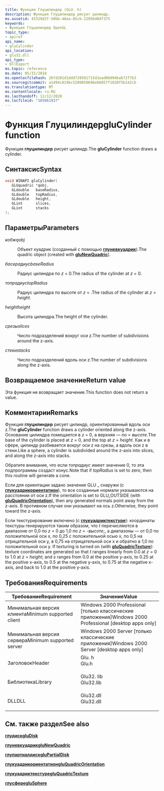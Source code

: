 ```yaml
---
title: Функция Глуцилиндер (GLU. h)
description: Функция Глуцилиндер рисует цилиндр.
ms.assetid: 43329d2f-50bb-46ea-85cb-22956d0df375
keywords:
- Функция Глуцилиндер OpenGL
topic_type:
- apiref
api_name:
- gluCylinder
api_location:
- glu32.dll
api_type:
- DllExport
ms.topic: reference
ms.date: 05/31/2018
ms.openlocfilehash: 26fd201d1ddd720501715d1ead08d94bab72f7b3
ms.sourcegitcommit: a1494c819bc5200050696e66057f1020f5b142cb
ms.translationtype: MT
ms.contentlocale: ru-RU
ms.lasthandoff: 12/12/2020
ms.locfileid: "105661937"
---
```

# <a name="glucylinder-function"></a><span data-ttu-id="16aed-104">Функция Глуцилиндер</span><span class="sxs-lookup"><span data-stu-id="16aed-104">gluCylinder function</span></span>

<span data-ttu-id="16aed-105">Функция **глуцилиндер** рисует цилиндр.</span><span class="sxs-lookup"><span data-stu-id="16aed-105">The **gluCylinder** function draws a cylinder.</span></span>

## <a name="syntax"></a><span data-ttu-id="16aed-106">Синтаксис</span><span class="sxs-lookup"><span data-stu-id="16aed-106">Syntax</span></span>


```C++
void WINAPI gluCylinder(
   GLUquadric *qobj,
   GLdouble   baseRadius,
   GLdouble   topRadius,
   GLdouble   height,
   GLint      slices,
   GLint      stacks
);
```



## <a name="parameters"></a><span data-ttu-id="16aed-107">Параметры</span><span class="sxs-lookup"><span data-stu-id="16aed-107">Parameters</span></span>

<dl> <dt>

<span data-ttu-id="16aed-108">*кобж*</span><span class="sxs-lookup"><span data-stu-id="16aed-108">*qobj*</span></span> 
</dt> <dd>

<span data-ttu-id="16aed-109">Объект куадрик (созданный с помощью [**глуневкуадрик**](glunewquadric.md)).</span><span class="sxs-lookup"><span data-stu-id="16aed-109">The quadric object (created with [**gluNewQuadric**](glunewquadric.md)).</span></span>

</dd> <dt>

<span data-ttu-id="16aed-110">*басерадиус*</span><span class="sxs-lookup"><span data-stu-id="16aed-110">*baseRadius*</span></span> 
</dt> <dd>

<span data-ttu-id="16aed-111">Радиус цилиндра по *z* = 0.</span><span class="sxs-lookup"><span data-stu-id="16aed-111">The radius of the cylinder at *z* = 0.</span></span>

</dd> <dt>

<span data-ttu-id="16aed-112">*топрадиус*</span><span class="sxs-lookup"><span data-stu-id="16aed-112">*topRadius*</span></span> 
</dt> <dd>

<span data-ttu-id="16aed-113">Радиус цилиндра по высоте от *z*  =  .</span><span class="sxs-lookup"><span data-stu-id="16aed-113">The radius of the cylinder at *z* = *height*.</span></span>

</dd> <dt>

<span data-ttu-id="16aed-114">*height*</span><span class="sxs-lookup"><span data-stu-id="16aed-114">*height*</span></span> 
</dt> <dd>

<span data-ttu-id="16aed-115">Высота цилиндра.</span><span class="sxs-lookup"><span data-stu-id="16aed-115">The height of the cylinder.</span></span>

</dd> <dt>

<span data-ttu-id="16aed-116">*срезы*</span><span class="sxs-lookup"><span data-stu-id="16aed-116">*slices*</span></span> 
</dt> <dd>

<span data-ttu-id="16aed-117">Число подразделений вокруг оси z.</span><span class="sxs-lookup"><span data-stu-id="16aed-117">The number of subdivisions around the z-axis.</span></span>

</dd> <dt>

<span data-ttu-id="16aed-118">*стеки*</span><span class="sxs-lookup"><span data-stu-id="16aed-118">*stacks*</span></span> 
</dt> <dd>

<span data-ttu-id="16aed-119">Число подразделений вдоль оси z.</span><span class="sxs-lookup"><span data-stu-id="16aed-119">The number of subdivisions along the z-axis.</span></span>

</dd> </dl>

## <a name="return-value"></a><span data-ttu-id="16aed-120">Возвращаемое значение</span><span class="sxs-lookup"><span data-stu-id="16aed-120">Return value</span></span>

<span data-ttu-id="16aed-121">Эта функция не возвращает значение.</span><span class="sxs-lookup"><span data-stu-id="16aed-121">This function does not return a value.</span></span>

## <a name="remarks"></a><span data-ttu-id="16aed-122">Комментарии</span><span class="sxs-lookup"><span data-stu-id="16aed-122">Remarks</span></span>

<span data-ttu-id="16aed-123">Функция **глуцилиндер** рисует цилиндр, ориентированный вдоль оси z.</span><span class="sxs-lookup"><span data-stu-id="16aed-123">The **gluCylinder** function draws a cylinder oriented along the z-axis.</span></span> <span data-ttu-id="16aed-124">Основание цилиндра помещается в *z* = 0, а верхняя *— по*  =  *высоте*.</span><span class="sxs-lookup"><span data-stu-id="16aed-124">The base of the cylinder is placed at *z* = 0, and the top at *z* = *height*.</span></span> <span data-ttu-id="16aed-125">Как и в сфере, цилиндр разбивается вокруг оси z на срезы, а вдоль оси z в стеки.</span><span class="sxs-lookup"><span data-stu-id="16aed-125">Like a sphere, a cylinder is subdivided around the z-axis into slices, and along the z-axis into stacks.</span></span>

<span data-ttu-id="16aed-126">Обратите внимание, что если *топрадиус* имеет значение 0, то эта подпрограммы создаст конус.</span><span class="sxs-lookup"><span data-stu-id="16aed-126">Note that if *topRadius* is set to zero, then this routine will generate a cone.</span></span>

<span data-ttu-id="16aed-127">Если для ориентации задано значение GLU \_ снаружи (с [**глукуадрикориентатион**](gluquadricorientation.md)), то все созданные нормали указываются на расстоянии от оси z.</span><span class="sxs-lookup"><span data-stu-id="16aed-127">If the orientation is set to GLU\_OUTSIDE (with [**gluQuadricOrientation**](gluquadricorientation.md)), then any generated normals point away from the z-axis.</span></span> <span data-ttu-id="16aed-128">В противном случае они указывают на ось z.</span><span class="sxs-lookup"><span data-stu-id="16aed-128">Otherwise, they point toward the z-axis.</span></span>

<span data-ttu-id="16aed-129">Если текстурирование включено (с [**глукуадриктекстуре**](gluquadrictexture.md)): координаты текстуры генерируются таким образом, что *t* перечисляются в диапазоне от 0,0 по *z* = 0 до 1,0 по *z*  =  -*высоте*;, а диапазоны — от 0,0 по положительной оси x, по 0,25 с положительной осью х, по 0,5 на отрицательной оси y, в 0,75 на отрицательной оси x и обратно в 1,0 по положительной оси y. </span><span class="sxs-lookup"><span data-stu-id="16aed-129">If texturing is turned on (with [**gluQuadricTexture**](gluquadrictexture.md)): texture coordinates are generated so that *t* ranges linearly from 0.0 at *z* = 0 to 1.0 at *z* = *height*; and *s* ranges from 0.0 at the positive y-axis, to 0.25 at the positive x-axis, to 0.5 at the negative y-axis, to 0.75 at the negative x-axis, and back to 1.0 at the positive y-axis.</span></span>

## <a name="requirements"></a><span data-ttu-id="16aed-130">Требования</span><span class="sxs-lookup"><span data-stu-id="16aed-130">Requirements</span></span>



| <span data-ttu-id="16aed-131">Требование</span><span class="sxs-lookup"><span data-stu-id="16aed-131">Requirement</span></span> | <span data-ttu-id="16aed-132">Значение</span><span class="sxs-lookup"><span data-stu-id="16aed-132">Value</span></span> |
|-------------------------------------|--------------------------------------------------------------------------------------|
| <span data-ttu-id="16aed-133">Минимальная версия клиента</span><span class="sxs-lookup"><span data-stu-id="16aed-133">Minimum supported client</span></span><br/> | <span data-ttu-id="16aed-134">Windows 2000 Professional \[только классические приложения\]</span><span class="sxs-lookup"><span data-stu-id="16aed-134">Windows 2000 Professional \[desktop apps only\]</span></span><br/>                           |
| <span data-ttu-id="16aed-135">Минимальная версия сервера</span><span class="sxs-lookup"><span data-stu-id="16aed-135">Minimum supported server</span></span><br/> | <span data-ttu-id="16aed-136">Windows 2000 Server \[только классические приложения\]</span><span class="sxs-lookup"><span data-stu-id="16aed-136">Windows 2000 Server \[desktop apps only\]</span></span><br/>                                 |
| <span data-ttu-id="16aed-137">Заголовок</span><span class="sxs-lookup"><span data-stu-id="16aed-137">Header</span></span><br/>                   | <dl> <span data-ttu-id="16aed-138"><dt>Glu. h</dt></span><span class="sxs-lookup"><span data-stu-id="16aed-138"><dt>Glu.h</dt></span></span> </dl>     |
| <span data-ttu-id="16aed-139">Библиотека</span><span class="sxs-lookup"><span data-stu-id="16aed-139">Library</span></span><br/>                  | <dl> <span data-ttu-id="16aed-140"><dt>Glu32. lib</dt></span><span class="sxs-lookup"><span data-stu-id="16aed-140"><dt>Glu32.lib</dt></span></span> </dl> |
| <span data-ttu-id="16aed-141">DLL</span><span class="sxs-lookup"><span data-stu-id="16aed-141">DLL</span></span><br/>                      | <dl> <span data-ttu-id="16aed-142"><dt>Glu32.dll</dt></span><span class="sxs-lookup"><span data-stu-id="16aed-142"><dt>Glu32.dll</dt></span></span> </dl> |



## <a name="see-also"></a><span data-ttu-id="16aed-143">См. также раздел</span><span class="sxs-lookup"><span data-stu-id="16aed-143">See also</span></span>

<dl> <dt>

[<span data-ttu-id="16aed-144">**глудиск**</span><span class="sxs-lookup"><span data-stu-id="16aed-144">**gluDisk**</span></span>](gludisk.md)
</dt> <dt>

[<span data-ttu-id="16aed-145">**глуневкуадрик**</span><span class="sxs-lookup"><span data-stu-id="16aed-145">**gluNewQuadric**</span></span>](glunewquadric.md)
</dt> <dt>

[<span data-ttu-id="16aed-146">**глупартиалдиск**</span><span class="sxs-lookup"><span data-stu-id="16aed-146">**gluPartialDisk**</span></span>](glupartialdisk.md)
</dt> <dt>

[<span data-ttu-id="16aed-147">**глукуадрикориентатион**</span><span class="sxs-lookup"><span data-stu-id="16aed-147">**gluQuadricOrientation**</span></span>](gluquadricorientation.md)
</dt> <dt>

[<span data-ttu-id="16aed-148">**глукуадриктекстуре**</span><span class="sxs-lookup"><span data-stu-id="16aed-148">**gluQuadricTexture**</span></span>](gluquadrictexture.md)
</dt> <dt>

[<span data-ttu-id="16aed-149">**глусфере**</span><span class="sxs-lookup"><span data-stu-id="16aed-149">**gluSphere**</span></span>](glusphere.md)
</dt> </dl>

 

 





